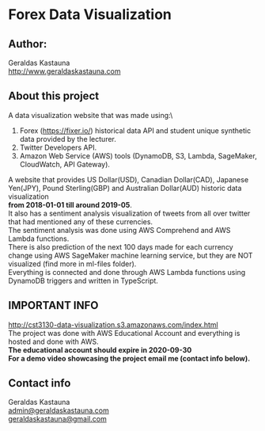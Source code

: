 # Forex Data Visualization

## Author:
Geraldas Kastauna\
http://www.geraldaskastauna.com

## About this project
A data visualization website that was made using:\ 
1. Forex (https://fixer.io/) historical data API and student unique synthetic data provided by the lecturer.
2. Twitter Developers API.
3. Amazon Web Service (AWS) tools (DynamoDB, S3, Lambda, SageMaker, CloudWatch, API Gateway).

A website that provides US Dollar(USD), Canadian Dollar(CAD), Japanese Yen(JPY), Pound Sterling(GBP) and Australian Dollar(AUD) historic data visualization\
**from 2018-01-01 till around 2019-05**.\
It also has a sentiment analysis visualization of tweets from all over twitter that had mentioned any of these currencies.\
The sentiment analysis was done using AWS Comprehend and AWS Lambda functions.\
There is also prediction of the next 100 days made for each currency change using AWS SageMaker machine learning service, but they are NOT visualized (find more in ml-files folder).\
Everything is connected and done through AWS Lambda functions using DynamoDB triggers and written in TypeScript.

## IMPORTANT INFO
http://cst3130-data-visualization.s3.amazonaws.com/index.html \
The project was done with AWS Educational Account and everything is hosted and done with AWS.\
**The educational account should expire in 2020-09-30**\
**For a demo video showcasing the project email me (contact info below).**

## Contact info
Geraldas Kastauna\
admin@geraldaskastauna.com\
geraldaskastauna@gmail.com
